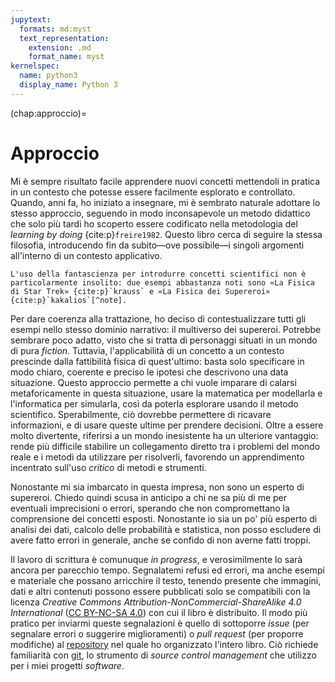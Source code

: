 ```yaml
---
jupytext:
  formats: md:myst
  text_representation:
    extension: .md
    format_name: myst
kernelspec:
  name: python3
  display_name: Python 3
---
```


(chap:approccio)=
# Approccio

Mi è sempre risultato facile apprendere nuovi concetti mettendoli in pratica
in un contesto che potesse essere facilmente esplorato e controllato. Quando,
anni fa, ho iniziato a insegnare, mi è sembrato naturale adottare lo stesso
approccio, seguendo in modo inconsapevole un metodo didattico che solo più
tardi ho scoperto essere codificato nella metodologia del _learning by doing_
{cite:p}`freire1982`. Questo libro cerca di seguire la stessa filosofia,
introducendo fin da subito&mdash;ove possibile&mdash;i singoli argomenti
all'interno di un contesto applicativo.

```{margin}
L'uso della fantascienza per introdurre concetti scientifici non è
particolarmente insolito: due esempi abbastanza noti sono «La Fisica
di Star Trek» {cite:p}`krauss` e «La Fisica dei Supereroi»
{cite:p}`kakalios`[^note].
```
Per dare coerenza alla trattazione, ho deciso di contestualizzare tutti gli
esempi nello stesso dominio narrativo: il multiverso dei supereroi. Potrebbe
sembrare poco adatto, visto che si tratta di personaggi situati in un mondo di
pura _fiction_. Tuttavia, l'applicabilità di un concetto a un contesto
prescinde dalla fattibilità fisica di quest'ultimo: basta solo specificare in
modo chiaro, coerente e preciso le ipotesi che descrivono una data situazione.
Questo approccio permette a chi vuole imparare di calarsi metaforicamente in
questa situazione, usare la matematica per modellarla e l'informatica per
simularla, così da poterla esplorare usando il metodo scientifico.
Sperabilmente, ciò dovrebbe permettere di ricavare informazioni, e di usare
queste ultime per prendere decisioni. Oltre a essere molto divertente,
riferirsi a un mondo inesistente ha un ulteriore vantaggio: rende più difficile
stabilire un collegamento diretto tra i problemi del mondo reale e i metodi da
utilizzare per risolverli, favorendo un apprendimento incentrato sull'uso
_critico_ di metodi e strumenti.


Nonostante mi sia imbarcato in questa impresa, non sono un esperto di
supereroi. Chiedo quindi scusa in anticipo a chi ne sa più di me per eventuali
imprecisioni o errori, sperando che non compromettano la comprensione dei
concetti esposti. Nonostante io sia un po' più esperto di analisi dei dati,
calcolo delle probabilità e statistica, non posso escludere di avere fatto
errori in generale, anche se confido di non averne fatti troppi.

Il lavoro di scrittura è comunuque _in progress_, e verosimilmente lo sarà
ancora per parecchio tempo. Segnalatemi refusi ed errori, ma anche esempi e
materiale che possano arricchire il testo, tenendo presente che immagini, dati
e altri contenuti possono essere pubblicati solo se compatibili con la licenza
 _Creative Commons Attribution-NonCommercial-ShareAlike 4.0 International_ (<a
 href="https://creativecommons.org/licenses/by-nc-sa/4.0/deed.it"
target="_blank">CC BY-NC-SA 4.0</a>) con cui il libro è distribuito. Il modo
più pratico per inviarmi queste segnalazioni è quello di sottoporre _issue_
(per segnalare errori o suggerire miglioramenti) o _pull request_ (per proporre
modifiche) al <a href="https://github.com/dariomalchiodi/sds"
target="_blank">repository</a> nel quale ho organizzato l'intero libro. Ciò
richiede familiarità con <a href="https://www.git-scm.org"
target="_blank">git</a>, lo strumento di _source control management_ che
utilizzo per i miei progetti _software_.


[^note]: Userò le note a margine per dei commenti che ritengo importanti ma che
non devono appesantire il testo principale. Inserirò invece nelle note a fine
capitolo tutti gli approfondimenti che possono essere tralasciati a una prima
lettura.
